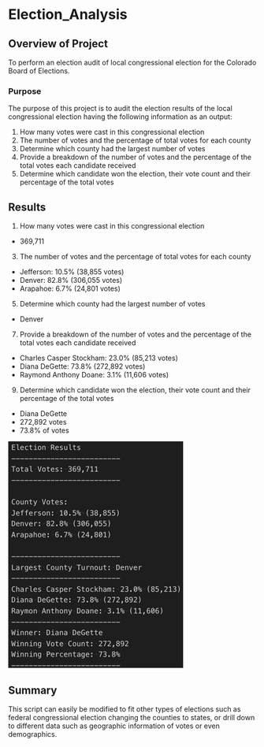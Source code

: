 # Election_Analysis

## Overview of Project
To perform an election audit of local congressional election for the Colorado Board of Elections.

### Purpose
The purpose of this project is to audit the election results of the local congressional election having the following information as an output: 
1. How many votes were cast in this congressional election
2. The number of votes and the percentage of total votes for each county
3. Determine which county had the largest number of votes
4. Provide a breakdown of the number of votes and the percentage of the total votes each candidate received
5. Determine which candidate won the election, their vote count and their percentage of the total votes

## Results
1. How many votes were cast in this congressional election
  - 369,711
3. The number of votes and the percentage of total votes for each county
  - Jefferson: 10.5% (38,855 votes)
  - Denver: 82.8% (306,055 votes)
  - Arapahoe: 6.7% (24,801 votes)
5. Determine which county had the largest number of votes
  - Denver
7. Provide a breakdown of the number of votes and the percentage of the total votes each candidate received
  - Charles Casper Stockham: 23.0% (85,213 votes)
  - Diana DeGette: 73.8% (272,892 votes)
  - Raymond Anthony Doane: 3.1% (11,606 votes) 
9. Determine which candidate won the election, their vote count and their percentage of the total votes
  - Diana DeGette
  - 272,892 votes
  - 73.8% of votes

![Terminal Output from Analysis](https://github.com/carolineshipley/Election_Analysis/blob/main/Resources/Election%20Results.PNG)

## Summary
This script can easily be modified to fit other types of elections such as federal congressional election changing the counties to states, or drill down to different data such as geographic information of votes or even demographics.
